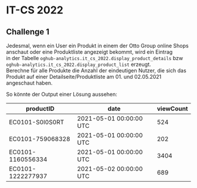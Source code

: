 # IT-CS 2022
## Challenge 1

Jedesmal, wenn ein User ein Produkt in einem der Otto Group online Shops anschaut oder eine Produktliste angezeigt bekommt, wird ein Eintrag<br>
in der Tabelle `oghub-analytics.it_cs_2022.display_product_details` bzw `oghub-analytics.it_cs_2022.display_product_list`
erzeugt. <br>Berechne für alle Produkte die Anzahl der eindeutigen Nutzer, die sich das Produkt auf einer Detailseite/Produktliste am 01. und
02.05.2021 angeschaut haben.


So könnte der Output einer Lösung aussehen:

| productID         | date                    | viewCount |
| ----------------- | ----------------------- | --------- |
| EC0101-S0I0S0RT   | 2021-05-01 00:00:00 UTC | 524       |
| EC0101-759068328  | 2021-05-01 00:00:00 UTC | 202       |
| EC0101-1160556334 | 2021-05-01 00:00:00 UTC | 3404      |
| EC0101-1222277937 | 2021-05-02 00:00:00 UTC | 689       |